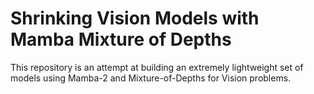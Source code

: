 # Shrinking Vision Models with Mamba Mixture of Depths
This repository is an attempt at building an extremely lightweight set of models using Mamba-2 and Mixture-of-Depths for Vision problems.

